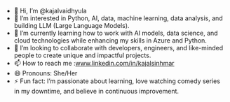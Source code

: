 - 👋 Hi, I’m @kajalvaidhyula
- 👀 I’m interested in Python, AI, data, machine learning, data analysis, and building LLM (Large Language Models).
- 🌱 I’m currently learning how to work with AI models, data science, and cloud technologies while enhancing my skills in Azure and Python.
- 💞️ I’m looking to collaborate with developers, engineers, and like-minded people to create unique and impactful projects.
- 📫 How to reach me :www.linkedin.com/in/kajalsinhmar
- 😄 Pronouns: She/Her
- ⚡ Fun fact: I’m passionate about learning, love watching comedy series in my downtime, and believe in continuous improvement.

<!---
kajalvaidhyula/kajalvaidhyula is a ✨ special ✨ repository because its README.md (this file) appears on your GitHub profile.
You can click the Preview link to take a look at your changes.
--->

